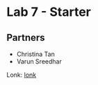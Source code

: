 # Lab 7 - Starter

## Partners
- Christina Tan
- Varun Sreedhar

Lonk: [lonk](https://zettabytescode.github.io/Lab7_Starter/)
